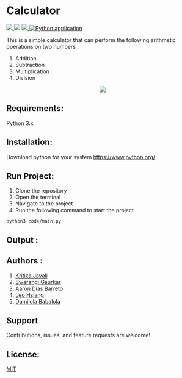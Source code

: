 # Calculator

<a href="https://github.com/Swarangigaurkar/Group30_Hw1" alt="File count"><img src="https://img.shields.io/github/directory-file-count/swarangigaurkar/Group30_Hw1?style=plastic"/> </a>
<a href="https://github.com/Swarangigaurkar/Group30_Hw1/blob/main/License.md" alt="LICENSE">
  <img src="https://img.shields.io/github/license/swarangigaurkar/Group30_Hw1?style=plastic" /></a>
<a href="https://github.com/Swarangigaurkar/Group30_Hw1/graphs/contributors" alt="Contributors">
<img src="https://img.shields.io/github/contributors/swarangigaurkar/group30_hw1?style=plastic"/> </a>
[![Python application](https://github.com/Swarangigaurkar/Group30_Hw1/actions/workflows/python-app.yml/badge.svg?branch=main)](https://github.com/Swarangigaurkar/Group30_Hw1/actions/workflows/python-app.yml)

This is a simple calculator that can perform the following arithmetic operations on two numbers :
1. Addition
2. Subtraction
3. Multiplication
4. Division

<div id="header" align="center">
<img src="https://upload.wikimedia.org/wikipedia/commons/1/1e/Calculator_icon.svg">
</div>

## Requirements:
Python 3.x

## Installation: 
Download python for your system https://www.python.org/

## Run Project:
1. Clone the repository
2. Open the terminal
3. Navigate to the project
4. Run the following command to start the project

````````````````````````````````````````````````````````````
python3 code/main.py
````````````````````````````````````````````````````````````

## Output :

## Authors :

1. [Kritika Javali](https://github.com/ksjavali)
2. [Swarangi Gaurkar](https://github.com/Swarangigaurkar)
3. [Aaron Dias Barreto](https://github.com/aaron278)
4. [Leo Hsiang](https://github.com/leoohsiang)
5. [Damilola Babalola](https://github.com/JohnDamilola)

##  Support

Contributions, issues, and feature requests are welcome!


## License:
[MIT](https://tldrlegal.com/license/mit-license)




